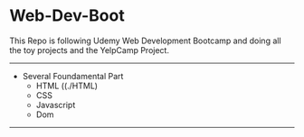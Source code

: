 # Web-Dev-Boot
This Repo is following Udemy Web Development Bootcamp and doing all the toy projects and the YelpCamp Project.
***
* Several Foundamental Part
    * HTML ((./HTML)
    * CSS
    * Javascript
     * Dom

***
         
         
        
